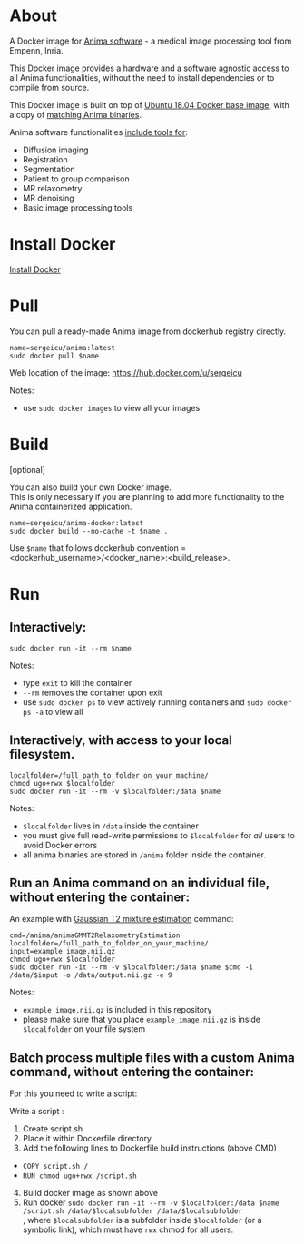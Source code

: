 # About 

A Docker image for [Anima software](https://github.com/Inria-Visages/Anima-Public) - a medical image processing tool from Empenn, Inria. 

This Docker image provides a hardware and a software agnostic access to all Anima functionalities, without the need to install dependencies or to compile from source. 

This Docker image is built on top of [Ubuntu 18.04 Docker base image](https://hub.docker.com/_/ubuntu), with a copy of [matching Anima binaries](https://github.com/Inria-Visages/Anima-Public/releases). 

Anima software functionalities [include tools for](https://anima.readthedocs.io/en/latest/):
- Diffusion imaging
- Registration
- Segmentation
- Patient to group comparison
- MR relaxometry
- MR denoising
- Basic image processing tools
 
# Install Docker

[Install Docker](https://github.com/sergeicu/anima-docker/blob/main/install-docker.md) 

# Pull 

You can pull a ready-made Anima image from dockerhub registry directly. 

```
name=sergeicu/anima:latest
sudo docker pull $name
```
Web location of the image: https://hub.docker.com/u/sergeicu

Notes: 
- use `sudo docker images` to view all your images 

# Build 

[optional]

You can also build your own Docker image.   
This is only necessary if you are planning to add more functionality to the Anima containerized application. 

```
name=sergeicu/anima-docker:latest   
sudo docker build --no-cache -t $name .
```

Use `$name` that follows dockerhub convention = <dockerhub_username>/<docker_name>:<build_release>. 


# Run 

## Interactively:   
`sudo docker run -it --rm $name`   

Notes: 
- type `exit` to kill the container 
- `--rm` removes the container upon exit 
- use `sudo docker ps` to view actively running containers and `sudo docker ps -a` to view all 

## Interactively, with access to your local filesystem. 

```
localfolder=/full_path_to_folder_on_your_machine/
chmod ugo+rwx $localfolder 
sudo docker run -it --rm -v $localfolder:/data $name
```

Notes: 
- `$localfolder` lives in `/data` inside the container 
- you must give full read-write permissions to `$localfolder` for _all_ users to avoid Docker errors
- all anima binaries are stored in `/anima` folder inside the container. 


## Run an Anima command on an individual file, without entering the container: 

An example with [Gaussian T2 mixture estimation](https://anima.readthedocs.io/en/latest/relaxometry.html) command:

```
cmd=/anima/animaGMMT2RelaxometryEstimation
localfolder=/full_path_to_folder_on_your_machine/
input=example_image.nii.gz 
chmod ugo+rwx $localfolder
sudo docker run -it --rm -v $localfolder:/data $name $cmd -i /data/$input -o /data/output.nii.gz -e 9 
```

Notes: 
- `example_image.nii.gz` is included in this repository 
- please make sure that you place `example_image.nii.gz` is inside `$localfolder` on your file system 

## Batch process multiple files with a custom Anima command, without entering the container: 

For this you need to write a script: 


Write a script :   
1. Create script.sh    
2. Place it within Dockerfile directory   
3. Add the following lines to Dockerfile build instructions (above CMD)  
- `COPY script.sh /`   
- `RUN chmod ugo+rwx /script.sh`   
4. Build docker image as shown above   
5. Run docker `sudo docker run -it --rm -v $localfolder:/data $name /script.sh /data/$localsubfolder /data/$localsubfolder`   
, where `$localsubfolder` is a subfolder inside `$localfolder` (or a symbolic link), which must have `rwx` chmod for all users.   

